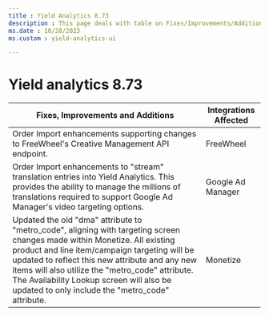 ```yaml
---
title : Yield Analytics 8.73
description : This page deals with table on Fixes/Improvements/Additions and Integrations Affected (Version 8.73).
ms.date : 10/28/2023
ms.custom : yield-analytics-ui

---
```



# Yield analytics 8.73

| Fixes, Improvements and Additions                                                                                                                                                                                                                                                                                                                                                 | Integrations Affected |
|-----------------------------------------------------------------------------------------------------------------------------------------------------------------------------------------------------------------------------------------------------------------------------------------------------------------------------------------------------------------------------------|-----------------------|
| Order Import enhancements supporting changes to FreeWheel's Creative Management API endpoint.                                                                                                                                                                                                                                                                                     | FreeWheel             |
| Order Import enhancements to "stream" translation entries into Yield Analytics. This provides the ability to manage the millions of translations required to support Google Ad Manager's video targeting options.                                                                                                                                                                 | Google Ad Manager     |
| Updated the old "dma" attribute to "metro_code", aligning with targeting screen changes made within Monetize. All existing product and line item/campaign targeting will be updated to reflect this new attribute and any new items will also utilize the "metro_code" attribute. The Availability Lookup screen will also be updated to only include the "metro_code" attribute. | Monetize              |
